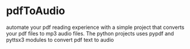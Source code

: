 # pdfToAudio
automate your pdf reading experience with a simple project that converts your pdf files to mp3 audio files.
The python projects uses pypdf and pyttsx3 modules to convert pdf text to audio
